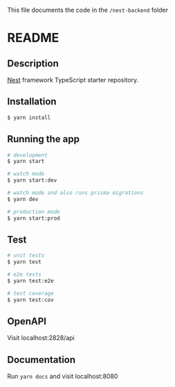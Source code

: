 This file documents the code in the `/nest-backend` folder
# README

## Description

[Nest](https://github.com/nestjs/nest) framework TypeScript starter repository.

## Installation

```bash
$ yarn install
```

## Running the app

```bash
# development
$ yarn start

# watch mode
$ yarn start:dev

# watch mode and also runs prisma migrations
$ yarn dev

# production mode
$ yarn start:prod
```

## Test



```bash
# unit tests
$ yarn test

# e2e tests
$ yarn test:e2e

# test coverage
$ yarn test:cov
```

## OpenAPI

Visit localhost:2828/api

## Documentation

Run `yarn docs` and visit localhost:8080

